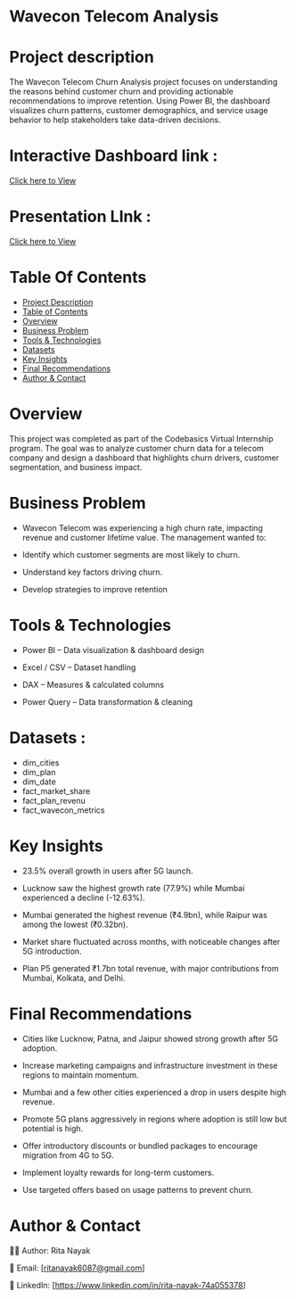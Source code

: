 
# Wavecon Telecom Analysis

# Project description 

The Wavecon Telecom Churn Analysis project focuses on understanding the reasons behind customer churn and providing actionable recommendations to improve retention. Using Power BI, the dashboard visualizes churn patterns, customer demographics, and service usage behavior to help stakeholders take data-driven decisions.

# Interactive Dashboard link :

[Click here to View](https://app.powerbi.com/view?r=eyJrIjoiM2RiMGYwZGMtMmYwYy00NzZlLTljM2YtNTUyNzg1MDQ2ZTI2IiwidCI6ImM2ZTU0OWIzLTVmNDUtNDAzMi1hYWU5LWQ0MjQ0ZGM1YjJjNCJ9)

# Presentation LInk : 

[Click here to View](https://www.linkedin.com/posts/rita-nayak-74a055378_dataanalytics-codebasicsvirtualinternship-activity-7366819532893532161-ynQg?utm_source=share&utm_medium=member_desktop&rcm=ACoAAF1EeuoB8Hpx6OXD_9QB68HmZa7gvbjLGJA)

# Table Of Contents 

- [Project Description](#2-project-description)  
- [Table of Contents](#3-table-of-contents)  
- [Overview](#4-overview)  
- [Business Problem](#5-business-problem)    
- [Tools & Technologies](#7-tools--technologies)  
- [Datasets](#data-sets)  
- [Key Insights](#11-key-insights)  
- [Final Recommendations](#13-final-recommendations)  
- [Author & Contact](#14-author--contact)  

# Overview

This project was completed as part of the Codebasics Virtual Internship program. The goal was to analyze customer churn data for a telecom company and design a dashboard that highlights churn drivers, customer segmentation, and business impact.

# Business Problem 

- Wavecon Telecom was experiencing a high churn rate, impacting revenue and customer lifetime value. The management wanted to:

- Identify which customer segments are most likely to churn.

- Understand key factors driving churn.

- Develop strategies to improve retention


# Tools & Technologies

- Power BI – Data visualization & dashboard design

- Excel / CSV – Dataset handling

- DAX – Measures & calculated columns

- Power Query – Data transformation & cleaning

# Datasets : 

 - dim_cities
 - dim_plan
 - dim_date
 - fact_market_share
 - fact_plan_revenu
 - fact_wavecon_metrics


# Key Insights

- 23.5% overall growth in users after 5G launch.

- Lucknow saw the highest growth rate (77.9%) while Mumbai experienced a decline (-12.63%).

- Mumbai generated the highest revenue (₹4.9bn), while Raipur was among the lowest (₹0.32bn).

- Market share fluctuated across months, with noticeable changes after 5G introduction.

- Plan P5 generated ₹1.7bn total revenue, with major contributions from Mumbai, Kolkata, and Delhi.


# Final Recommendations
- Cities like Lucknow, Patna, and Jaipur showed strong growth after 5G adoption.

- Increase marketing campaigns and infrastructure investment in these regions to maintain momentum.

- Mumbai and a few other cities experienced a drop in users despite high revenue.

- Promote 5G plans aggressively in regions where adoption is still low but potential is high.

- Offer introductory discounts or bundled packages to encourage migration from 4G to 5G.

- Implement loyalty rewards for long-term customers.

- Use targeted offers based on usage patterns to prevent churn.

# Author & Contact 

👩‍💻 Author: Rita Nayak

📧 Email: [ritanayak6087@gmail.com]

🔗 LinkedIn: [https://www.linkedin.com/in/rita-nayak-74a055378]




